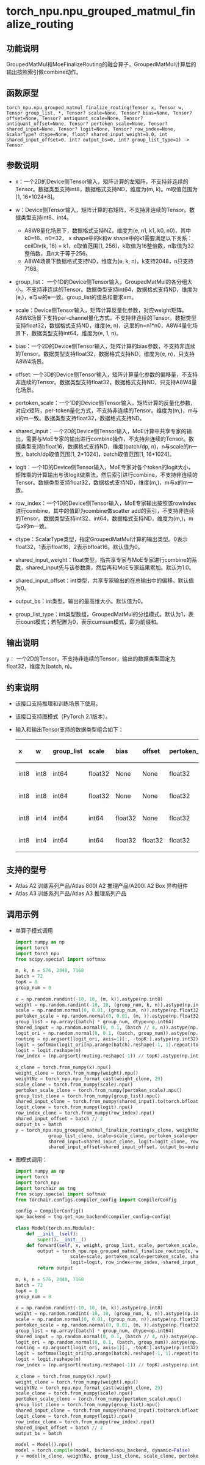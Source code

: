 # torch\_npu.npu\_grouped\_matmul\_finalize\_routing<a name="ZH-CN_TOPIC_0000002229640858"></a>

## 功能说明<a name="zh-cn_topic_0000002259406069_section14441124184110"></a>

GroupedMatMul和MoeFinalizeRouting的融合算子，GroupedMatMul计算后的输出按照索引做combine动作。

## 函数原型<a name="zh-cn_topic_0000002259406069_section45077510411"></a>

```
torch_npu.npu_grouped_matmul_finalize_routing(Tensor x, Tensor w, Tensor group_list, *, Tensor? scale=None, Tensor? bias=None, Tensor? offset=None, Tensor? antiquant_scale=None, Tensor? antiquant_offset=None, Tensor? pertoken_scale=None, Tensor? shared_input=None, Tensor? logit=None, Tensor? row_index=None, ScalarType? dtype=None, float? shared_input_weight=1.0, int shared_input_offset=0, int? output_bs=0, int? group_list_type=1) -> Tensor
```

## 参数说明<a name="zh-cn_topic_0000002259406069_section112637109429"></a>

-   x：一个2D的Device侧Tensor输入，矩阵计算的左矩阵，不支持非连续的Tensor。数据类型支持int8，数据格式支持ND，维度为\(m, k\)。m取值范围为\[1, 16\*1024\*8\]。
-   w：Device侧Tensor输入，矩阵计算的右矩阵，不支持非连续的Tensor。数据类型支持int8、int4。
    -   A8W8量化场景下，数据格式支持NZ，维度为\(e, n1, k1, k0, n0\)，其中k0=16、n0=32， x shape中的k和w shape中的k1需要满足以下关系：ceilDiv\(k, 16\) = k1，e取值范围\[1, 256\]，k取值为16整倍数，n取值为32整倍数，且n大于等于256。
    -   A8W4场景下数据格式支持ND，维度为\(e, k, n\)，k支持2048，n只支持7168。

-   group\_list： 一个1D的Device侧Tensor输入，GroupedMatMul的各分组大小。不支持非连续的Tensor。数据类型支持int64，数据格式支持ND，维度为\(e,\)，e与w的e一致。group\_list的值总和要求≤m。
-   scale：Device侧Tensor输入，矩阵计算反量化参数，对应weight矩阵。A8W8场景下支持per-channel量化方式，不支持非连续的Tensor。数据类型支持float32，数据格式支持ND，维度\(e, n\)，这里的n=n1\*n0，A8W4量化场景下，数据类型支持int64，维度为\(e, 1, n\)。
-   bias：一个2D的Device侧Tensor输入，矩阵计算的bias参数，不支持非连续的Tensor。数据类型支持float32，数据格式支持ND，维度为\(e, n\)，只支持A8W4场景。
-   offset: 一个3D的Device侧Tensor输入，矩阵计算量化参数的偏移量，不支持非连续的Tensor。数据类型支持float32，数据格式支持ND，只支持A8W4量化场景。
-   pertoken\_scale：一个1D的Device侧Tensor输入，矩阵计算的反量化参数，对应x矩阵，per-token量化方式，不支持非连续的Tensor。维度为\(m,\)，m与x的m一致。数据类型支持float32，数据格式支持ND。
-   shared\_input：一个2D的Device侧Tensor输入，MoE计算中共享专家的输出，需要与MoE专家的输出进行combine操作，不支持非连续的Tensor。数据类型支持bfloat16，数据格式支持ND，维度\(batch/dp, n\)，n与scale的n一致，batch/dp取值范围\[1, 2\*1024\]，batch取值范围\[1, 16\*1024\]。
-   logit：一个1D的Device侧Tensor输入，MoE专家对各个token的logit大小，矩阵乘的计算输出与该logit做乘法，然后索引进行combine，不支持非连续的Tensor。数据类型支持float32，数据格式支持ND，维度\(m,\)，m与x的m一致。
-   row\_index：一个1D的Device侧Tensor输入，MoE专家输出按照该rowIndex进行combine，其中的值即为combine做scatter add的索引，不支持非连续的Tensor。数据类型支持int32、int64，数据格式支持ND，维度为\(m,\)，m与x的m一致。
-   dtype：ScalarType类型，指定GroupedMatMul计算的输出类型。0表示float32，1表示float16，2表示bfloat16。默认值为0。
-   shared\_input\_weight：float类型，指共享专家与MoE专家进行combine的系数，shared\_input先与该参数乘，然后再和MoE专家结果累加。默认为1.0。
-   shared\_input\_offset：int类型，共享专家输出的在总输出中的偏移。默认值为0。
-   output\_bs：int类型，输出的最高维大小。默认值为0。
-   group\_list\_type：int类型数组，GroupedMatMul的分组模式。默认为1，表示count模式；若配置为0，表示cumsum模式，即为前缀和。

## 输出说明<a name="zh-cn_topic_0000002259406069_section22231435517"></a>

y： 一个2D的Tensor，不支持非连续的Tensor，输出的数据类型固定为float32，维度为\(batch, n\)。

## 约束说明<a name="zh-cn_topic_0000002259406069_section12345537164214"></a>

-   该接口支持推理和训练场景下使用。
-   该接口支持图模式（PyTorch 2.1版本）。
-   输入和输出Tensor支持的数据类型组合如下：

    <a name="zh-cn_topic_0000002259406069_table334073018273"></a>
    <table><thead align="left"><tr id="zh-cn_topic_0000002259406069_row13340430162711"><th class="cellrowborder" valign="top" width="6.09%" id="mcps1.1.12.1.1"><p id="zh-cn_topic_0000002259406069_p13340173011275"><a name="zh-cn_topic_0000002259406069_p13340173011275"></a><a name="zh-cn_topic_0000002259406069_p13340173011275"></a>x</p>
    </th>
    <th class="cellrowborder" valign="top" width="7.57%" id="mcps1.1.12.1.2"><p id="zh-cn_topic_0000002259406069_p634110308278"><a name="zh-cn_topic_0000002259406069_p634110308278"></a><a name="zh-cn_topic_0000002259406069_p634110308278"></a>w</p>
    </th>
    <th class="cellrowborder" valign="top" width="8.66%" id="mcps1.1.12.1.3"><p id="zh-cn_topic_0000002259406069_p78611055143112"><a name="zh-cn_topic_0000002259406069_p78611055143112"></a><a name="zh-cn_topic_0000002259406069_p78611055143112"></a>group_list</p>
    </th>
    <th class="cellrowborder" valign="top" width="7.82%" id="mcps1.1.12.1.4"><p id="zh-cn_topic_0000002259406069_p534163092719"><a name="zh-cn_topic_0000002259406069_p534163092719"></a><a name="zh-cn_topic_0000002259406069_p534163092719"></a>scale</p>
    </th>
    <th class="cellrowborder" valign="top" width="9.569999999999999%" id="mcps1.1.12.1.5"><p id="zh-cn_topic_0000002259406069_p734113016272"><a name="zh-cn_topic_0000002259406069_p734113016272"></a><a name="zh-cn_topic_0000002259406069_p734113016272"></a>bias</p>
    </th>
    <th class="cellrowborder" valign="top" width="10.440000000000001%" id="mcps1.1.12.1.6"><p id="zh-cn_topic_0000002259406069_p1098713113813"><a name="zh-cn_topic_0000002259406069_p1098713113813"></a><a name="zh-cn_topic_0000002259406069_p1098713113813"></a>offset</p>
    </th>
    <th class="cellrowborder" valign="top" width="10.97%" id="mcps1.1.12.1.7"><p id="zh-cn_topic_0000002259406069_p1534119307276"><a name="zh-cn_topic_0000002259406069_p1534119307276"></a><a name="zh-cn_topic_0000002259406069_p1534119307276"></a>pertoken_scale</p>
    </th>
    <th class="cellrowborder" valign="top" width="10.91%" id="mcps1.1.12.1.8"><p id="zh-cn_topic_0000002259406069_p12341153019274"><a name="zh-cn_topic_0000002259406069_p12341153019274"></a><a name="zh-cn_topic_0000002259406069_p12341153019274"></a>shared_input</p>
    </th>
    <th class="cellrowborder" valign="top" width="9.33%" id="mcps1.1.12.1.9"><p id="zh-cn_topic_0000002259406069_p1934123012719"><a name="zh-cn_topic_0000002259406069_p1934123012719"></a><a name="zh-cn_topic_0000002259406069_p1934123012719"></a>logit</p>
    </th>
    <th class="cellrowborder" valign="top" width="9.11%" id="mcps1.1.12.1.10"><p id="zh-cn_topic_0000002259406069_p193411530182716"><a name="zh-cn_topic_0000002259406069_p193411530182716"></a><a name="zh-cn_topic_0000002259406069_p193411530182716"></a>row_index</p>
    </th>
    <th class="cellrowborder" valign="top" width="9.53%" id="mcps1.1.12.1.11"><p id="zh-cn_topic_0000002259406069_p4341930152710"><a name="zh-cn_topic_0000002259406069_p4341930152710"></a><a name="zh-cn_topic_0000002259406069_p4341930152710"></a>y</p>
    </th>
    </tr>
    </thead>
    <tbody><tr id="zh-cn_topic_0000002259406069_row19341133042719"><td class="cellrowborder" valign="top" width="6.09%" headers="mcps1.1.12.1.1 "><p id="zh-cn_topic_0000002259406069_p6341113020274"><a name="zh-cn_topic_0000002259406069_p6341113020274"></a><a name="zh-cn_topic_0000002259406069_p6341113020274"></a>int8</p>
    </td>
    <td class="cellrowborder" valign="top" width="7.57%" headers="mcps1.1.12.1.2 "><p id="zh-cn_topic_0000002259406069_p6341630172715"><a name="zh-cn_topic_0000002259406069_p6341630172715"></a><a name="zh-cn_topic_0000002259406069_p6341630172715"></a>int8</p>
    </td>
    <td class="cellrowborder" valign="top" width="8.66%" headers="mcps1.1.12.1.3 "><p id="zh-cn_topic_0000002259406069_p78617552312"><a name="zh-cn_topic_0000002259406069_p78617552312"></a><a name="zh-cn_topic_0000002259406069_p78617552312"></a>int64</p>
    </td>
    <td class="cellrowborder" valign="top" width="7.82%" headers="mcps1.1.12.1.4 "><p id="zh-cn_topic_0000002259406069_p1234163013273"><a name="zh-cn_topic_0000002259406069_p1234163013273"></a><a name="zh-cn_topic_0000002259406069_p1234163013273"></a>float32</p>
    </td>
    <td class="cellrowborder" valign="top" width="9.569999999999999%" headers="mcps1.1.12.1.5 "><p id="zh-cn_topic_0000002259406069_p1341163002713"><a name="zh-cn_topic_0000002259406069_p1341163002713"></a><a name="zh-cn_topic_0000002259406069_p1341163002713"></a>None</p>
    </td>
    <td class="cellrowborder" valign="top" width="10.440000000000001%" headers="mcps1.1.12.1.6 "><p id="zh-cn_topic_0000002259406069_p1987181183812"><a name="zh-cn_topic_0000002259406069_p1987181183812"></a><a name="zh-cn_topic_0000002259406069_p1987181183812"></a>None</p>
    </td>
    <td class="cellrowborder" valign="top" width="10.97%" headers="mcps1.1.12.1.7 "><p id="zh-cn_topic_0000002259406069_p133411130172713"><a name="zh-cn_topic_0000002259406069_p133411130172713"></a><a name="zh-cn_topic_0000002259406069_p133411130172713"></a>float32</p>
    </td>
    <td class="cellrowborder" valign="top" width="10.91%" headers="mcps1.1.12.1.8 "><p id="zh-cn_topic_0000002259406069_p12341930142712"><a name="zh-cn_topic_0000002259406069_p12341930142712"></a><a name="zh-cn_topic_0000002259406069_p12341930142712"></a>bfloat16</p>
    </td>
    <td class="cellrowborder" valign="top" width="9.33%" headers="mcps1.1.12.1.9 "><p id="zh-cn_topic_0000002259406069_p1341183013277"><a name="zh-cn_topic_0000002259406069_p1341183013277"></a><a name="zh-cn_topic_0000002259406069_p1341183013277"></a>float32</p>
    </td>
    <td class="cellrowborder" valign="top" width="9.11%" headers="mcps1.1.12.1.10 "><p id="zh-cn_topic_0000002259406069_p434112308271"><a name="zh-cn_topic_0000002259406069_p434112308271"></a><a name="zh-cn_topic_0000002259406069_p434112308271"></a>int64</p>
    </td>
    <td class="cellrowborder" valign="top" width="9.53%" headers="mcps1.1.12.1.11 "><p id="zh-cn_topic_0000002259406069_p113411230182710"><a name="zh-cn_topic_0000002259406069_p113411230182710"></a><a name="zh-cn_topic_0000002259406069_p113411230182710"></a>float32</p>
    </td>
    </tr>
    <tr id="zh-cn_topic_0000002259406069_row10341133020278"><td class="cellrowborder" valign="top" width="6.09%" headers="mcps1.1.12.1.1 "><p id="zh-cn_topic_0000002259406069_p1234143017274"><a name="zh-cn_topic_0000002259406069_p1234143017274"></a><a name="zh-cn_topic_0000002259406069_p1234143017274"></a>int8</p>
    </td>
    <td class="cellrowborder" valign="top" width="7.57%" headers="mcps1.1.12.1.2 "><p id="zh-cn_topic_0000002259406069_p434193010273"><a name="zh-cn_topic_0000002259406069_p434193010273"></a><a name="zh-cn_topic_0000002259406069_p434193010273"></a>int8</p>
    </td>
    <td class="cellrowborder" valign="top" width="8.66%" headers="mcps1.1.12.1.3 "><p id="zh-cn_topic_0000002259406069_p148611355113119"><a name="zh-cn_topic_0000002259406069_p148611355113119"></a><a name="zh-cn_topic_0000002259406069_p148611355113119"></a>int64</p>
    </td>
    <td class="cellrowborder" valign="top" width="7.82%" headers="mcps1.1.12.1.4 "><p id="zh-cn_topic_0000002259406069_p934123015274"><a name="zh-cn_topic_0000002259406069_p934123015274"></a><a name="zh-cn_topic_0000002259406069_p934123015274"></a>float32</p>
    </td>
    <td class="cellrowborder" valign="top" width="9.569999999999999%" headers="mcps1.1.12.1.5 "><p id="zh-cn_topic_0000002259406069_p11341030102719"><a name="zh-cn_topic_0000002259406069_p11341030102719"></a><a name="zh-cn_topic_0000002259406069_p11341030102719"></a>None</p>
    </td>
    <td class="cellrowborder" valign="top" width="10.440000000000001%" headers="mcps1.1.12.1.6 "><p id="zh-cn_topic_0000002259406069_p19875183820"><a name="zh-cn_topic_0000002259406069_p19875183820"></a><a name="zh-cn_topic_0000002259406069_p19875183820"></a>None</p>
    </td>
    <td class="cellrowborder" valign="top" width="10.97%" headers="mcps1.1.12.1.7 "><p id="zh-cn_topic_0000002259406069_p1034183032717"><a name="zh-cn_topic_0000002259406069_p1034183032717"></a><a name="zh-cn_topic_0000002259406069_p1034183032717"></a>float32</p>
    </td>
    <td class="cellrowborder" valign="top" width="10.91%" headers="mcps1.1.12.1.8 "><p id="zh-cn_topic_0000002259406069_p183411230112713"><a name="zh-cn_topic_0000002259406069_p183411230112713"></a><a name="zh-cn_topic_0000002259406069_p183411230112713"></a>None</p>
    </td>
    <td class="cellrowborder" valign="top" width="9.33%" headers="mcps1.1.12.1.9 "><p id="zh-cn_topic_0000002259406069_p17341330182711"><a name="zh-cn_topic_0000002259406069_p17341330182711"></a><a name="zh-cn_topic_0000002259406069_p17341330182711"></a>None</p>
    </td>
    <td class="cellrowborder" valign="top" width="9.11%" headers="mcps1.1.12.1.10 "><p id="zh-cn_topic_0000002259406069_p1634103092711"><a name="zh-cn_topic_0000002259406069_p1634103092711"></a><a name="zh-cn_topic_0000002259406069_p1634103092711"></a>int64</p>
    </td>
    <td class="cellrowborder" valign="top" width="9.53%" headers="mcps1.1.12.1.11 "><p id="zh-cn_topic_0000002259406069_p11342153022712"><a name="zh-cn_topic_0000002259406069_p11342153022712"></a><a name="zh-cn_topic_0000002259406069_p11342153022712"></a>float32</p>
    </td>
    </tr>
    <tr id="zh-cn_topic_0000002259406069_row18421194011365"><td class="cellrowborder" valign="top" width="6.09%" headers="mcps1.1.12.1.1 "><p id="zh-cn_topic_0000002259406069_p44220405368"><a name="zh-cn_topic_0000002259406069_p44220405368"></a><a name="zh-cn_topic_0000002259406069_p44220405368"></a>int8</p>
    </td>
    <td class="cellrowborder" valign="top" width="7.57%" headers="mcps1.1.12.1.2 "><p id="zh-cn_topic_0000002259406069_p54221404360"><a name="zh-cn_topic_0000002259406069_p54221404360"></a><a name="zh-cn_topic_0000002259406069_p54221404360"></a>int4</p>
    </td>
    <td class="cellrowborder" valign="top" width="8.66%" headers="mcps1.1.12.1.3 "><p id="zh-cn_topic_0000002259406069_p1642284013614"><a name="zh-cn_topic_0000002259406069_p1642284013614"></a><a name="zh-cn_topic_0000002259406069_p1642284013614"></a>int64</p>
    </td>
    <td class="cellrowborder" valign="top" width="7.82%" headers="mcps1.1.12.1.4 "><p id="zh-cn_topic_0000002259406069_p9422184023614"><a name="zh-cn_topic_0000002259406069_p9422184023614"></a><a name="zh-cn_topic_0000002259406069_p9422184023614"></a>int64</p>
    </td>
    <td class="cellrowborder" valign="top" width="9.569999999999999%" headers="mcps1.1.12.1.5 "><p id="zh-cn_topic_0000002259406069_p174221940173612"><a name="zh-cn_topic_0000002259406069_p174221940173612"></a><a name="zh-cn_topic_0000002259406069_p174221940173612"></a>float32</p>
    </td>
    <td class="cellrowborder" valign="top" width="10.440000000000001%" headers="mcps1.1.12.1.6 "><p id="zh-cn_topic_0000002259406069_p598701143818"><a name="zh-cn_topic_0000002259406069_p598701143818"></a><a name="zh-cn_topic_0000002259406069_p598701143818"></a>None</p>
    </td>
    <td class="cellrowborder" valign="top" width="10.97%" headers="mcps1.1.12.1.7 "><p id="zh-cn_topic_0000002259406069_p1142254083610"><a name="zh-cn_topic_0000002259406069_p1142254083610"></a><a name="zh-cn_topic_0000002259406069_p1142254083610"></a>float32</p>
    </td>
    <td class="cellrowborder" valign="top" width="10.91%" headers="mcps1.1.12.1.8 "><p id="zh-cn_topic_0000002259406069_p242217402364"><a name="zh-cn_topic_0000002259406069_p242217402364"></a><a name="zh-cn_topic_0000002259406069_p242217402364"></a>bfloat16</p>
    </td>
    <td class="cellrowborder" valign="top" width="9.33%" headers="mcps1.1.12.1.9 "><p id="zh-cn_topic_0000002259406069_p1042234013364"><a name="zh-cn_topic_0000002259406069_p1042234013364"></a><a name="zh-cn_topic_0000002259406069_p1042234013364"></a>float32</p>
    </td>
    <td class="cellrowborder" valign="top" width="9.11%" headers="mcps1.1.12.1.10 "><p id="zh-cn_topic_0000002259406069_p11422134093616"><a name="zh-cn_topic_0000002259406069_p11422134093616"></a><a name="zh-cn_topic_0000002259406069_p11422134093616"></a>int64</p>
    </td>
    <td class="cellrowborder" valign="top" width="9.53%" headers="mcps1.1.12.1.11 "><p id="zh-cn_topic_0000002259406069_p54221240113610"><a name="zh-cn_topic_0000002259406069_p54221240113610"></a><a name="zh-cn_topic_0000002259406069_p54221240113610"></a>float32</p>
    </td>
    </tr>
    <tr id="zh-cn_topic_0000002259406069_row192728406349"><td class="cellrowborder" valign="top" width="6.09%" headers="mcps1.1.12.1.1 "><p id="zh-cn_topic_0000002259406069_p766514478347"><a name="zh-cn_topic_0000002259406069_p766514478347"></a><a name="zh-cn_topic_0000002259406069_p766514478347"></a>int8</p>
    </td>
    <td class="cellrowborder" valign="top" width="7.57%" headers="mcps1.1.12.1.2 "><p id="zh-cn_topic_0000002259406069_p266544711340"><a name="zh-cn_topic_0000002259406069_p266544711340"></a><a name="zh-cn_topic_0000002259406069_p266544711340"></a>int4</p>
    </td>
    <td class="cellrowborder" valign="top" width="8.66%" headers="mcps1.1.12.1.3 "><p id="zh-cn_topic_0000002259406069_p7665747163412"><a name="zh-cn_topic_0000002259406069_p7665747163412"></a><a name="zh-cn_topic_0000002259406069_p7665747163412"></a>int64</p>
    </td>
    <td class="cellrowborder" valign="top" width="7.82%" headers="mcps1.1.12.1.4 "><p id="zh-cn_topic_0000002259406069_p466594719348"><a name="zh-cn_topic_0000002259406069_p466594719348"></a><a name="zh-cn_topic_0000002259406069_p466594719348"></a>int64</p>
    </td>
    <td class="cellrowborder" valign="top" width="9.569999999999999%" headers="mcps1.1.12.1.5 "><p id="zh-cn_topic_0000002259406069_p16665154710347"><a name="zh-cn_topic_0000002259406069_p16665154710347"></a><a name="zh-cn_topic_0000002259406069_p16665154710347"></a>float32</p>
    </td>
    <td class="cellrowborder" valign="top" width="10.440000000000001%" headers="mcps1.1.12.1.6 "><p id="zh-cn_topic_0000002259406069_p18665204713343"><a name="zh-cn_topic_0000002259406069_p18665204713343"></a><a name="zh-cn_topic_0000002259406069_p18665204713343"></a>float32</p>
    </td>
    <td class="cellrowborder" valign="top" width="10.97%" headers="mcps1.1.12.1.7 "><p id="zh-cn_topic_0000002259406069_p06656478343"><a name="zh-cn_topic_0000002259406069_p06656478343"></a><a name="zh-cn_topic_0000002259406069_p06656478343"></a>float32</p>
    </td>
    <td class="cellrowborder" valign="top" width="10.91%" headers="mcps1.1.12.1.8 "><p id="zh-cn_topic_0000002259406069_p11665124716347"><a name="zh-cn_topic_0000002259406069_p11665124716347"></a><a name="zh-cn_topic_0000002259406069_p11665124716347"></a>bfloat16</p>
    </td>
    <td class="cellrowborder" valign="top" width="9.33%" headers="mcps1.1.12.1.9 "><p id="zh-cn_topic_0000002259406069_p5665134713344"><a name="zh-cn_topic_0000002259406069_p5665134713344"></a><a name="zh-cn_topic_0000002259406069_p5665134713344"></a>float32</p>
    </td>
    <td class="cellrowborder" valign="top" width="9.11%" headers="mcps1.1.12.1.10 "><p id="zh-cn_topic_0000002259406069_p1666554715342"><a name="zh-cn_topic_0000002259406069_p1666554715342"></a><a name="zh-cn_topic_0000002259406069_p1666554715342"></a>int64</p>
    </td>
    <td class="cellrowborder" valign="top" width="9.53%" headers="mcps1.1.12.1.11 "><p id="zh-cn_topic_0000002259406069_p106657473342"><a name="zh-cn_topic_0000002259406069_p106657473342"></a><a name="zh-cn_topic_0000002259406069_p106657473342"></a>float32</p>
    </td>
    </tr>
    </tbody>
    </table>

## 支持的型号<a name="zh-cn_topic_0000002259406069_section1192213322317"></a>

-   <term>Atlas A2 训练系列产品/Atlas 800I A2 推理产品/A200I A2 Box 异构组件</term>
-   <term>Atlas A3 训练系列产品/Atlas A3 推理系列产品</term>

## 调用示例<a name="zh-cn_topic_0000002259406069_section14459801435"></a>

-   单算子模式调用

    ```python
    import numpy as np
    import torch
    import torch_npu
    from scipy.special import softmax
     
    m, k, n = 576, 2048, 7168
    batch = 72
    topK = 8
    group_num = 8
     
    x = np.random.randint(-10, 10, (m, k)).astype(np.int8)
    weight = np.random.randint(-10, 10, (group_num, k, n)).astype(np.int8)
    scale = np.random.normal(0, 0.01, (group_num, n)).astype(np.float32)
    pertoken_scale = np.random.normal(0, 0.01, (m, )).astype(np.float32)
    group_list = np.array([batch] * group_num, dtype=np.int64)
    shared_input = np.random.normal(0, 0.1, (batch // 4, n)).astype(np.float32)
    logit_ori = np.random.normal(0, 0.1, (batch, group_num)).astype(np.float32)
    routing = np.argsort(logit_ori, axis=1)[:, -topK:].astype(np.int32)
    logit = softmax(logit_ori[np.arange(batch).reshape(-1, 1).repeat(topK, axis=1), routing], axis=1).astype(np.float32)
    logit = logit.reshape(m)
    row_index = (np.argsort(routing.reshape(-1)) // topK).astype(np.int64)
     
    x_clone = torch.from_numpy(x).npu()
    weight_clone = torch.from_numpy(weight).npu()
    weightNz = torch_npu.npu_format_cast(weight_clone, 29)
    scale_clone = torch.from_numpy(scale).npu()
    pertoken_scale_clone = torch.from_numpy(pertoken_scale).npu()
    group_list_clone = torch.from_numpy(group_list).npu()
    shared_input_clone = torch.from_numpy(shared_input).to(torch.bfloat16).npu()
    logit_clone = torch.from_numpy(logit).npu()
    row_index_clone = torch.from_numpy(row_index).npu()
    shared_input_offset = batch // 2
    output_bs = batch
    y = torch_npu.npu_grouped_matmul_finalize_routing(x_clone, weightNz,
                group_list_clone, scale=scale_clone, pertoken_scale=pertoken_scale_clone,
                shared_input=shared_input_clone, logit=logit_clone, row_index=row_index_clone,
                shared_input_offset=shared_input_offset, output_bs=output_bs)
    ```

-   图模式调用：

    ```python
    import numpy as np
    import torch
    import torch_npu
    import torchair as tng
    from scipy.special import softmax
    from torchair.configs.compiler_config import CompilerConfig
     
    config = CompilerConfig()
    npu_backend = tng.get_npu_backend(compiler_config=config)
     
    class Model(torch.nn.Module):
        def __init__(self):
            super().__init__()
        def forward(self, x, weight, group_list, scale, pertoken_scale, shared_input, logit, row_index, shared_input_offset, output_bs):
            output = torch_npu.npu_grouped_matmul_finalize_routing(x, weight, group_list,
                        scale=scale, pertoken_scale=pertoken_scale, shared_input=shared_input,
                        logit=logit, row_index=row_index, shared_input_offset=shared_input_offset, output_bs=output_bs)
            return output
     
    m, k, n = 576, 2048, 7168
    batch = 72
    topK = 8
    group_num = 8
     
    x = np.random.randint(-10, 10, (m, k)).astype(np.int8)
    weight = np.random.randint(-10, 10, (group_num, k, n)).astype(np.int8)
    scale = np.random.normal(0, 0.01, (group_num, n)).astype(np.float32)
    pertoken_scale = np.random.normal(0, 0.01, (m, )).astype(np.float32)
    group_list = np.array([batch] * group_num, dtype=np.int64)
    shared_input = np.random.normal(0, 0.1, (batch // 4, n)).astype(np.float32)
    logit_ori = np.random.normal(0, 0.1, (batch, group_num)).astype(np.float32)
    routing = np.argsort(logit_ori, axis=1)[:, -topK:].astype(np.int32)
    logit = softmax(logit_ori[np.arange(batch).reshape(-1, 1).repeat(topK, axis=1), routing], axis=1).astype(np.float32)
    logit = logit.reshape(m)
    row_index = (np.argsort(routing.reshape(-1)) // topK).astype(np.int64)
     
    x_clone = torch.from_numpy(x).npu()
    weight_clone = torch.from_numpy(weight).npu()
    weightNz = torch_npu.npu_format_cast(weight_clone, 29)
    scale_clone = torch.from_numpy(scale).npu()
    pertoken_scale_clone = torch.from_numpy(pertoken_scale).npu()
    group_list_clone = torch.from_numpy(group_list).npu()
    shared_input_clone = torch.from_numpy(shared_input).to(torch.bfloat16).npu()
    logit_clone = torch.from_numpy(logit).npu()
    row_index_clone = torch.from_numpy(row_index).npu()
    shared_input_offset = batch // 2
    output_bs = batch
     
    model = Model().npu()
    model = torch.compile(model, backend=npu_backend, dynamic=False)
    y = model(x_clone, weightNz, group_list_clone, scale_clone, pertoken_scale_clone, shared_input_clone, logit_clone, row_index_clone, shared_input_offset, output_bs)
    ```

